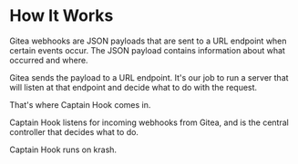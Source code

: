 # How It Works

Gitea webhooks are JSON payloads that are sent to a URL endpoint
when certain events occur. The JSON payload contains information
about what occurred and where. 

Gitea sends the payload to a URL endpoint. It's our job to run
a server that will listen at that endpoint and decide what to do
with the request.

That's where Captain Hook comes in.

Captain Hook listens for incoming webhooks from Gitea,
and is the central controller that decides what to do.

Captain Hook runs on krash.

